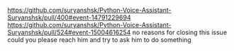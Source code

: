 https://github.com/suryanshsk/Python-Voice-Assistant-Suryanshsk/pull/400#event-14791229694 
https://github.com/suryanshsk/Python-Voice-Assistant-Suryanshsk/pull/524#event-15004616254
no reasons for closing this issue could you please reach him and try to ask him to do something
